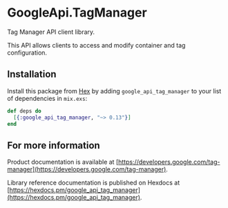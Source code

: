 # GoogleApi.TagManager

Tag Manager API client library.

This API allows clients to access and modify container and tag configuration.

## Installation

Install this package from [Hex](https://hex.pm) by adding
`google_api_tag_manager` to your list of dependencies in `mix.exs`:

```elixir
def deps do
  [{:google_api_tag_manager, "~> 0.13"}]
end
```

## For more information

Product documentation is available at [https://developers.google.com/tag-manager](https://developers.google.com/tag-manager).

Library reference documentation is published on Hexdocs at
[https://hexdocs.pm/google_api_tag_manager](https://hexdocs.pm/google_api_tag_manager).
